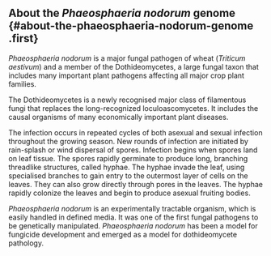 About the *Phaeosphaeria nodorum* genome {#about-the-phaeosphaeria-nodorum-genome .first}
----------------------------------------

*Phaeosphaeria nodorum* is a major fungal pathogen of wheat (*Triticum
aestivum*) and a member of the Dothideomycetes, a large fungal taxon
that includes many important plant pathogens affecting all major crop
plant families.

The Dothideomycetes is a newly recognised major class of filamentous
fungi that replaces the long-recognized loculoascomycetes. It includes
the causal organisms of many economically important plant diseases.

The infection occurs in repeated cycles of both asexual and sexual
infection throughout the growing season. New rounds of infection are
initiated by rain-splash or wind dispersal of spores. Infection begins
when spores land on leaf tissue. The spores rapidly germinate to produce
long, branching threadlike structures, called hyphae. The hyphae invade
the leaf, using specialised branches to gain entry to the outermost
layer of cells on the leaves. They can also grow directly through pores
in the leaves. The hyphae rapidly colonize the leaves and begin to
produce asexual fruiting bodies.

*Phaeosphaeria nodorum* is an experimentally tractable organism, which
is easily handled in defined media. It was one of the first fungal
pathogens to be genetically manipulated. *Phaeosphaeria nodorum* has
been a model for fungicide development and emerged as a model for
dothideomycete pathology.
